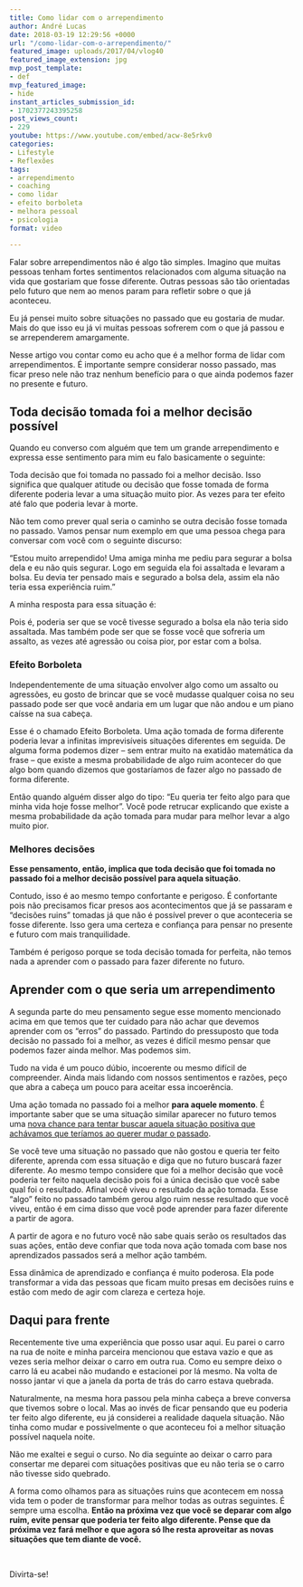 ```yaml
---
title: Como lidar com o arrependimento
author: André Lucas
date: 2018-03-19 12:29:56 +0000
url: "/como-lidar-com-o-arrependimento/"
featured_image: uploads/2017/04/vlog40
featured_image_extension: jpg
mvp_post_template:
- def
mvp_featured_image:
- hide
instant_articles_submission_id:
- 1702377243395258
post_views_count:
- 229
youtube: https://www.youtube.com/embed/acw-8e5rkv0
categories:
- Lifestyle
- Reflexões
tags:
- arrependimento
- coaching
- como lidar
- efeito borboleta
- melhora pessoal
- psicologia
format: video

---
```

Falar sobre arrependimentos não é algo tão simples. Imagino que muitas pessoas tenham fortes sentimentos relacionados com alguma situação na vida que gostariam que fosse diferente. Outras pessoas são tão orientadas pelo futuro que nem ao menos param para refletir sobre o que já aconteceu.

Eu já pensei muito sobre situações no passado que eu gostaria de mudar. Mais do que isso eu já vi muitas pessoas sofrerem com o que já passou e se arrependerem amargamente.

Nesse artigo vou contar como eu acho que é a melhor forma de lidar com arrependimentos. É importante sempre considerar nosso passado, mas ficar preso nele não traz nenhum benefício para o que ainda podemos fazer no presente e futuro.

## Toda decisão tomada foi a melhor decisão possível

Quando eu converso com alguém que tem um grande arrependimento e expressa esse sentimento para mim eu falo basicamente o seguinte:

Toda decisão que foi tomada no passado foi a melhor decisão. Isso significa que qualquer atitude ou decisão que fosse tomada de forma diferente poderia levar a uma situação muito pior. As vezes para ter efeito até falo que poderia levar à morte.

Não tem como prever qual seria o caminho se outra decisão fosse tomada no passado. Vamos pensar num exemplo em que uma pessoa chega para conversar com você com o seguinte discurso:

&#8220;Estou muito arrependido! Uma amiga minha me pediu para segurar a bolsa dela e eu não quis segurar. Logo em seguida ela foi assaltada e levaram a bolsa. Eu devia ter pensado mais e segurado a bolsa dela, assim ela não teria essa experiência ruim.&#8221;

A minha resposta para essa situação é:

Pois é, poderia ser que se você tivesse segurado a bolsa ela não teria sido assaltada. Mas também pode ser que se fosse você que sofreria um assalto, as vezes até agressão ou coisa pior, por estar com a bolsa.

### Efeito Borboleta

Independentemente de uma situação envolver algo como um assalto ou agressões, eu gosto de brincar que se você mudasse qualquer coisa no seu passado pode ser que você andaria em um lugar que não andou e um piano caísse na sua cabeça.

Esse é o chamado Efeito Borboleta. Uma ação tomada de forma diferente poderia levar a infinitas imprevisíveis situações diferentes em seguida. De alguma forma podemos dizer &#8211; sem entrar muito na exatidão matemática da frase &#8211; que existe a mesma probabilidade de algo ruim acontecer do que algo bom quando dizemos que gostaríamos de fazer algo no passado de forma diferente.

Então quando alguém disser algo do tipo: &#8220;Eu queria ter feito algo para que minha vida hoje fosse melhor&#8221;. Você pode retrucar explicando que existe a mesma probabilidade da ação tomada para mudar para melhor levar a algo muito pior.

### Melhores decisões

**Esse pensamento, então, implica que toda decisão que foi tomada no passado foi a melhor decisão possível para aquela situação**.

Contudo, isso é ao mesmo tempo confortante e perigoso. É confortante pois não precisamos ficar presos aos acontecimentos que já se passaram e &#8220;decisões ruins&#8221; tomadas já que não é possível prever o que aconteceria se fosse diferente. Isso gera uma certeza e confiança para pensar no presente e futuro com mais tranquilidade.

Também é perigoso porque se toda decisão tomada for perfeita, não temos nada a aprender com o passado para fazer diferente no futuro.

## Aprender com o que seria um arrependimento

A segunda parte do meu pensamento segue esse momento mencionado acima em que temos que ter cuidado para não achar que devemos aprender com os &#8220;erros&#8221; do passado. Partindo do pressuposto que toda decisão no passado foi a melhor, as vezes é difícil mesmo pensar que podemos fazer ainda melhor. Mas podemos sim.

Tudo na vida é um pouco dúbio, incoerente ou mesmo difícil de compreender. Ainda mais lidando com nossos sentimentos e razões, peço que abra a cabeça um pouco para aceitar essa incoerência.

Uma ação tomada no passado foi a melhor **para aquele momento**. É importante saber que se uma situação similar aparecer no futuro temos uma <span style="text-decoration: underline;">nova chance para tentar buscar aquela situação positiva que achávamos que teríamos ao querer mudar o passado</span>.

Se você teve uma situação no passado que não gostou e queria ter feito diferente, aprenda com essa situação e diga que no futuro buscará fazer diferente. Ao mesmo tempo considere que foi a melhor decisão que você poderia ter feito naquela decisão pois foi a única decisão que você sabe qual foi o resultado. Afinal você viveu o resultado da ação tomada. Esse &#8220;algo&#8221; feito no passado também gerou algo ruim nesse resultado que você viveu, então é em cima disso que você pode aprender para fazer diferente a partir de agora.

A partir de agora e no futuro você não sabe quais serão os resultados das suas ações, então deve confiar que toda nova ação tomada com base nos aprendizados passados será a melhor ação também.

Essa dinâmica de aprendizado e confiança é muito poderosa. Ela pode transformar a vida das pessoas que ficam muito presas em decisões ruins e estão com medo de agir com clareza e certeza hoje.

## Daqui para frente

Recentemente tive uma experiência que posso usar aqui. Eu parei o carro na rua de noite e minha parceira mencionou que estava vazio e que as vezes seria melhor deixar o carro em outra rua. Como eu sempre deixo o carro lá eu acabei não mudando e estacionei por lá mesmo. Na volta de nosso jantar vi que a janela da porta de trás do carro estava quebrada.

Naturalmente, na mesma hora passou pela minha cabeça a breve conversa que tivemos sobre o local. Mas ao invés de ficar pensando que eu poderia ter feito algo diferente, eu já considerei a realidade daquela situação. Não tinha como mudar e possivelmente o que aconteceu foi a melhor situação possível naquela noite.

Não me exaltei e segui o curso. No dia seguinte ao deixar o carro para consertar me deparei com situações positivas que eu não teria se o carro não tivesse sido quebrado.

A forma como olhamos para as situações ruins que acontecem em nossa vida tem o poder de transformar para melhor todas as outras seguintes. É sempre uma escolha. **Então na próxima vez que você se deparar com algo ruim, evite pensar que poderia ter feito algo diferente. Pense que da próxima vez fará melhor e que agora só lhe resta aproveitar as novas situações que tem diante de você.**

&nbsp;

Divirta-se!
